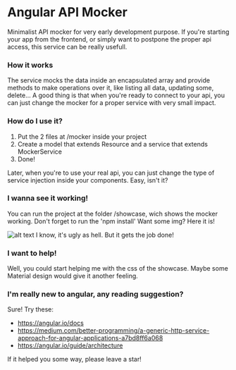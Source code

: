 # Angular API Mocker
Minimalist API mocker for very early development purpose. If you're starting your app from the frontend, or simply want to postpone the proper api access, this service can be really usefull.


### How it works
The service mocks the data inside an encapsulated array and provide methods to make operations over it, like listing all data, updating some, delete... A good thing is that when you're ready to connect to your api, you can just change the mocker for a proper service with very small impact.


### How do I use it?
1. Put the 2 files at /mocker inside your project
2. Create a model that extends Resource and a service that extends MockerService
3. Done!

Later, when you're to use your real api, you can just change the type of service injection inside your components. Easy, isn't it?


### I wanna see it working!
You can run the project at the folder /showcase, wich shows the mocker working. Don't forget to run the 'npm install'
Want some img? Here it is!

![alt text](https://lh3.googleusercontent.com/28s36QRiTgj66yOEXZ2uId5wvN0diAWk43VnHciN_POYwJ7FOEJwHy5d42gl5U8AeV5wgh3bm1rDXusSCOvZ=w784-h669)
I know, it's ugly as hell. But it gets the job done!


### I want to help!
Well, you could start helping me with the css of the showcase. Maybe some Material design would give it another feeling.


### I'm really new to angular, any reading suggestion?
Sure!
Try these:
* https://angular.io/docs
* https://medium.com/better-programming/a-generic-http-service-approach-for-angular-applications-a7bd8ff6a068
* https://angular.io/guide/architecture

If it helped you some way, please leave a star!
